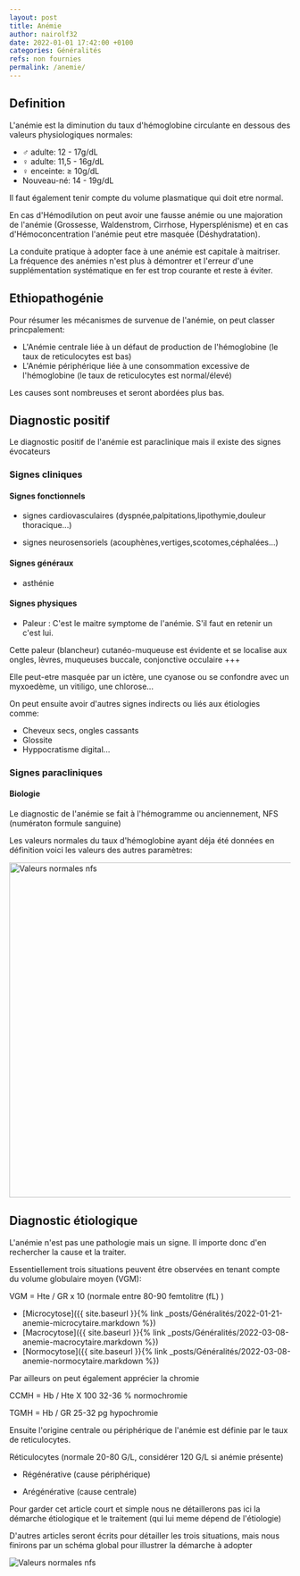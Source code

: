 ```yaml
---
layout: post
title: Anémie
author: nairolf32
date: 2022-01-01 17:42:00 +0100
categories: Généralités
refs: non fournies
permalink: /anemie/
---
```


## Definition

L'anémie est la diminution du taux d'hémoglobine circulante en dessous des valeurs physiologiques normales:

- ♂ adulte: 12 - 17g/dL
- ♀ adulte: 11,5 - 16g/dL
- ♀ enceinte: ≥ 10g/dL
- Nouveau-né: 14 - 19g/dL

Il faut également tenir compte du volume plasmatique qui doit etre normal.

En cas d'Hémodilution on peut avoir une fausse anémie ou une majoration de l'anémie (Grossesse, Waldenstrom, Cirrhose, Hypersplénisme)
et en cas d'Hémoconcentration l'anémie peut etre masquée (Déshydratation).

La conduite pratique à adopter face à une anémie est capitale à maitriser. La fréquence des anémies n'est plus à démontrer
et l'erreur d'une supplémentation systématique en fer est trop courante et reste à éviter.

## Ethiopathogénie

Pour résumer les mécanismes de survenue de l'anémie, on peut classer princpalement:

- L'Anémie centrale liée à un défaut de production de l'hémoglobine (le taux de reticulocytes est bas)
- L'Anémie périphérique liée à une consommation excessive de l'hémoglobine (le taux de reticulocytes est normal/élevé)

Les causes sont nombreuses et seront abordées plus bas.

## Diagnostic positif

Le diagnostic positif de l'anémie est paraclinique mais il existe des signes évocateurs

### Signes cliniques

#### Signes fonctionnels

- signes cardiovasculaires (dyspnée,palpitations,lipothymie,douleur thoracique...)

- signes neurosensoriels (acouphènes,vertiges,scotomes,céphalées...)

#### Signes généraux

- asthénie

#### Signes physiques

- Paleur : C'est le maitre symptome de l'anémie. S'il faut en retenir un c'est lui.

Cette paleur (blancheur) cutanéo-muqueuse est évidente et se localise aux ongles, lèvres, muqueuses buccale, conjonctive occulaire +++

Elle peut-etre masquée par un ictère, une cyanose ou se confondre avec un myxoedème, un vitiligo, une chlorose...

On peut ensuite avoir d'autres signes indirects ou liés aux étiologies comme:

- Cheveux secs, ongles cassants
- Glossite
- Hyppocratisme digital...

### Signes paracliniques

#### Biologie

Le diagnostic de l'anémie se fait à l'hémogramme ou anciennement, NFS (numératon formule sanguine)

Les valeurs normales du taux d'hémoglobine ayant déja été données en définition voici les valeurs des autres paramètres:

<img src="{{ '/assets/posts-assets/hemogramme.jpg?v=' | append: site.github.build_revision | relative_url }}" alt="Valeurs normales nfs" width=600 />

## Diagnostic étiologique

L'anémie n'est pas une pathologie mais un signe. Il importe donc d'en rechercher la cause et la traiter.

Essentiellement trois situations peuvent être observées en tenant compte du volume globulaire moyen (VGM):

VGM = Hte / GR x 10 (normale entre 80-90 femtolitre (fL) )

- [Microcytose]({{ site.baseurl }}{% link _posts/Généralités/2022-01-21-anemie-microcytaire.markdown %})
- [Macrocytose]({{ site.baseurl }}{% link _posts/Généralités/2022-03-08-anemie-macrocytaire.markdown %})
- [Normocytose]({{ site.baseurl }}{% link _posts/Généralités/2022-03-08-anemie-normocytaire.markdown %})

Par ailleurs on peut également apprécier la chromie

CCMH = Hb / Hte X 100 32-36 % normochromie

TGMH = Hb / GR 25-32 pg hypochromie

Ensuite l'origine centrale ou périphérique de l'anémie est définie par le taux de reticulocytes.

Réticulocytes (normale 20-80 G/L, considérer 120 G/L si anémie présente)

- Régénérative (cause périphérique)

- Arégénérative (cause centrale)

Pour garder cet article court et simple nous ne détaillerons pas ici la démarche étiologique et le traitement (qui lui meme dépend de l'étiologie)

D'autres articles seront écrits pour détailler les trois situations, mais nous finirons par un schéma global pour illustrer la démarche à adopter

<img src="{{ '/assets/posts-assets/anemie.jpg?v=' | append: site.github.build_revision | relative_url }}" alt="Valeurs normales nfs"  />
